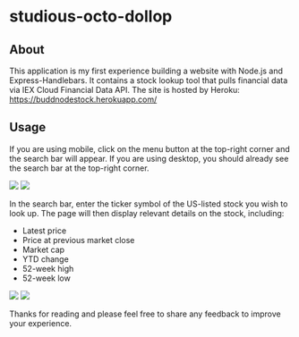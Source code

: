 # studious-octo-dollop

## About
This application is my first experience building a website with Node.js and Express-Handlebars. 
It contains a stock lookup tool that pulls financial data via IEX Cloud Financial Data API.
The site is hosted by Heroku: https://buddnodestock.herokuapp.com/

## Usage
If you are using mobile, click on the menu button at the top-right corner and the search bar will appear. If you are using desktop, you should already see the search bar at the top-right corner.

![](https://github.com/budd713/studious-octo-dollop/blob/master/instruction_images/mobile1.png) ![](https://github.com/budd713/studious-octo-dollop/blob/master/instruction_images/mobile2.png)


In the search bar, enter the ticker symbol of the US-listed stock you wish to look up. The page will then display relevant details on the stock, including:
* Latest price
* Price at previous market close
* Market cap
* YTD change
* 52-week high
* 52-week low

![](https://github.com/budd713/studious-octo-dollop/blob/master/instruction_images/mobile3.png) ![](https://github.com/budd713/studious-octo-dollop/blob/master/instruction_images/mobile4.png)

Thanks for reading and please feel free to share any feedback to improve your experience.
